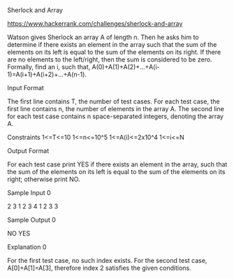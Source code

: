 Sherlock and Array

https://www.hackerrank.com/challenges/sherlock-and-array

Watson gives Sherlock an array A of length n. Then he asks him to determine if there exists 
an element in the array such that the sum of the elements on its left is equal to the sum 
of the elements on its right. If there are no elements to the left/right, then the sum is considered to be zero. 
Formally, find an i, such that, A(0)+A(1)+A(2)+...+A(i-1)=A(i+1)+A(i+2)+...+A(n-1).


Input Format

The first line contains T, the number of test cases. For each test case, the first line contains n, 
the number of elements in the array A. The second line for each test case contains n space-separated integers, denoting the array A.


Constraints
1<=T<=10
1<=n<=10^5
1<=A(i)<=2x10^4
1<=i<=N
 


Output Format

For each test case print YES if there exists an element in the array, such that the sum of the 
elements on its left is equal to the sum of the elements on its right; otherwise print NO.

Sample Input 0

2
3
1 2 3
4
1 2 3 3

Sample Output 0

NO
YES

Explanation 0

For the first test case, no such index exists. 
For the second test case, A[0]+A[1]=A[3], therefore index 2 satisfies the given conditions.
